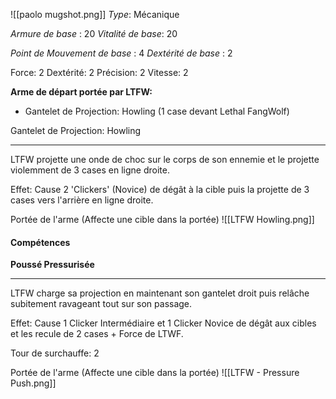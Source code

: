 ![[paolo mugshot.png]]
*Type*: Mécanique

*Armure de base* : 20
*Vitalité de base*: 20

*Point de Mouvement de base* : 4
*Dextérité de base* : 2

Force: 2
Dextérité: 2
Précision: 2
Vitesse: 2


**Arme de départ portée par LTFW:**
- Gantelet de Projection: Howling (1 case devant Lethal FangWolf)

Gantelet de Projection: Howling
****
LTFW projette une onde de choc sur le corps de son ennemie et le projette violemment de 3 cases en ligne droite.

Effet: Cause 2 'Clickers' (Novice) de dégât à la cible puis la projette de 3 cases vers l'arrière en ligne droite.

Portée de l'arme (Affecte une cible dans la portée)
![[LTFW Howling.png]]

#### Compétences 

**Poussé Pressurisée**
****
LTFW charge sa projection en maintenant son gantelet droit puis relâche subitement ravageant tout sur son passage.

Effet: Cause 1 Clicker Intermédiaire et 1 Clicker Novice de dégât aux cibles et les recule de 2 cases + Force de LTWF.

Tour de surchauffe: 2

Portée de l'arme (Affecte une cible dans la portée) ![[LTFW - Pressure Push.png]]